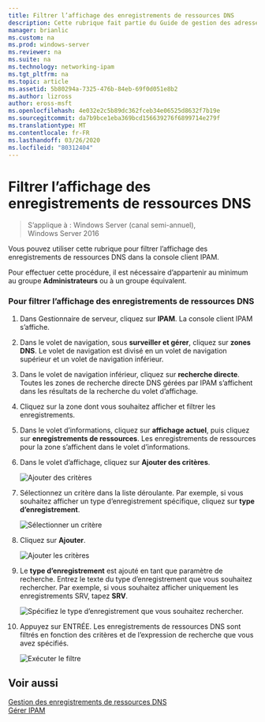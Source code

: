 ```yaml
---
title: Filtrer l’affichage des enregistrements de ressources DNS
description: Cette rubrique fait partie du Guide de gestion des adresses IP (IPAM) de Windows Server 2016.
manager: brianlic
ms.custom: na
ms.prod: windows-server
ms.reviewer: na
ms.suite: na
ms.technology: networking-ipam
ms.tgt_pltfrm: na
ms.topic: article
ms.assetid: 5b80294a-7325-476b-84eb-69f0d051e8b2
ms.author: lizross
author: eross-msft
ms.openlocfilehash: 4e032e2c5b89dc362fceb34e06525d8632f7b19e
ms.sourcegitcommit: da7b9bce1eba369bcd156639276f6899714e279f
ms.translationtype: MT
ms.contentlocale: fr-FR
ms.lasthandoff: 03/26/2020
ms.locfileid: "80312404"
---
```

# <a name="filter-the-view-of-dns-resource-records"></a>Filtrer l’affichage des enregistrements de ressources DNS

>S’applique à : Windows Server (canal semi-annuel), Windows Server 2016

Vous pouvez utiliser cette rubrique pour filtrer l’affichage des enregistrements de ressources DNS dans la console client IPAM.  
  
Pour effectuer cette procédure, il est nécessaire d’appartenir au minimum au groupe **Administrateurs** ou à un groupe équivalent.  
  
### <a name="to-filter-the-view-of-dns-resource-records"></a>Pour filtrer l’affichage des enregistrements de ressources DNS  
  
1.  Dans Gestionnaire de serveur, cliquez sur **IPAM**. La console client IPAM s’affiche.  
  
2.  Dans le volet de navigation, sous **surveiller et gérer**, cliquez sur **zones DNS**.  Le volet de navigation est divisé en un volet de navigation supérieur et un volet de navigation inférieur.  
  
3.  Dans le volet de navigation inférieur, cliquez sur **recherche directe**. Toutes les zones de recherche directe DNS gérées par IPAM s’affichent dans les résultats de la recherche du volet d’affichage.  
  
4.  Cliquez sur la zone dont vous souhaitez afficher et filtrer les enregistrements.  
  
5.  Dans le volet d’informations, cliquez sur **affichage actuel**, puis cliquez sur **enregistrements de ressources**. Les enregistrements de ressources pour la zone s’affichent dans le volet d’informations.  
  
6.  Dans le volet d’affichage, cliquez sur **Ajouter des critères**.  
  
    ![Ajouter des critères](../../media/Filter-the-View-of-DNS-Resource-Records/ipam_FilterRR_01.jpg)  
  
7.  Sélectionnez un critère dans la liste déroulante. Par exemple, si vous souhaitez afficher un type d’enregistrement spécifique, cliquez sur **type d’enregistrement**.  
  
    ![Sélectionner un critère](../../media/Filter-the-View-of-DNS-Resource-Records/ipam_FilterRR_02.jpg)  
  
8.  Cliquez sur **Ajouter**.  
  
    ![Ajouter les critères](../../media/Filter-the-View-of-DNS-Resource-Records/ipam_FilterRR_03.jpg)  
  
9. Le **type d’enregistrement** est ajouté en tant que paramètre de recherche. Entrez le texte du type d’enregistrement que vous souhaitez rechercher. Par exemple, si vous souhaitez afficher uniquement les enregistrements SRV, tapez **SRV**.  
  
    ![Spécifiez le type d’enregistrement que vous souhaitez rechercher.](../../media/Filter-the-View-of-DNS-Resource-Records/ipam_FilterRR_04.jpg)  
  
10. Appuyez sur ENTRÉE. Les enregistrements de ressources DNS sont filtrés en fonction des critères et de l’expression de recherche que vous avez spécifiés.  
  
    ![Exécuter le filtre](../../media/Filter-the-View-of-DNS-Resource-Records/ipam_FilterRR_05.jpg)  
  
## <a name="see-also"></a>Voir aussi  
[Gestion des enregistrements de ressources DNS](DNS-Resource-Record-Management.md)  
[Gérer IPAM](Manage-IPAM.md)  
  


